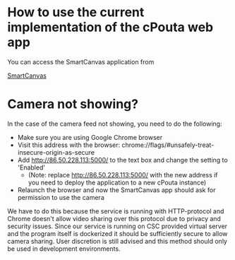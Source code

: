 # How to use the current implementation of the cPouta web app

You can access the SmartCanvas application from

[SmartCanvas](http://86.50.228.113:5000/)

# Camera not showing?

In the case of the camera feed not showing, you need to do the following:

- Make sure you are using Google Chrome browser
- Visit this address with the browser: chrome://flags/#unsafely-treat-insecure-origin-as-secure
- Add http://86.50.228.113:5000/ to the text box and change the setting to 'Enabled'
    -  (Note: replace http://86.50.228.113:5000/ with the new address if you need to deploy the application to a new cPouta instance)
- Relaunch the browser and now the SmartCanvas app should ask for permission to use the camera

We have to do this because the service is running with HTTP-protocol and Chrome doesn't allow video sharing over this protocol due to privacy and security issues. Since our service is running on CSC provided virtual server and the program itself is dockerized it should be sufficiently secure to allow camera sharing. User discretion is still advised and this method should only be used in development environments.
